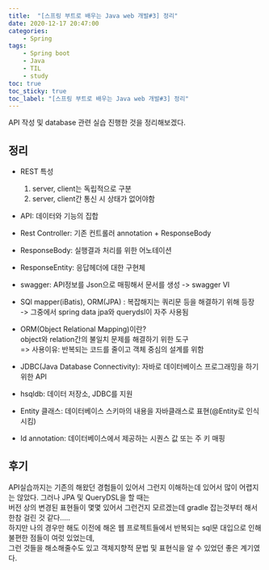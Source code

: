 ```yaml
---
title:  "[스프링 부트로 배우는 Java web 개발#3] 정리"
date: 2020-12-17 20:47:00
categories:
    - Spring
tags:
    - Spring boot
    - Java
    - TIL
    - study
toc: true
toc_sticky: true
toc_label: "[스프링 부트로 배우는 Java web 개발#3] 정리"
---
```

API 작성 및 database 관련 실습 진행한 것을 정리해보겠다.

## 정리
- REST 특성
  1. server, client는 독립적으로 구분
  2. server, client간 통신 시 상태가 없어야함  

- API: 데이터와 기능의 집합  

- Rest Controller: 기존 컨트롤러 annotation + ResponseBody  

- ResponseBody: 실행결과 처리를 위한 어노테이션  

- ResponseEntity: 응답헤더에 대한 구현체  

- swagger: API정보를 Json으로 매핑해서 문서를 생성 -> swagger VI  

- SQl mapper(iBatis), ORM(JPA) : 복잡해지는 쿼리문 등을 해결하기 위해 등장  
  -> 그중에서 spring data jpa와 querydsl이 자주 사용됨  

- ORM(Object Relational Mapping)이란?  
  object와 relation간의 불일치 문제를 해결하기 위한 도구  
  => 사용이유: 반복되는 코드를 줄이고 객체 중심의 설계를 위함  

- JDBC(Java Database Connectivity): 자바로 데이터베이스 프로그래밍을 하기 위한  API  

- hsqldb: 데이터 저장소, JDBC를 지원  

- Entity 클래스: 데이터베이스 스키마의 내용을 자바클래스로 표현(@Entity로 인식시킴)  

- Id annotation: 데이터베이스에서 제공하는 시퀀스 값 또는 주 키 매핑


## 후기
API실습까지는 기존의 해왔던 경험들이 있어서 그런지 이해하는데 있어서 많이 어렵지는 않았다. 그러나 JPA 및 QueryDSL을 할 때는  
버전 상의 변경된 표현들이 몇몇 있어서 그런건지 모르겠는데 gradle 잡는것부터 해서 한참 걸린 것 같다.....  
하지만 나의 경우만 해도 이전에 해온 웹 프로젝트들에서 반복되는 sql문 대입으로 인해 불편한 점들이 여럿 있었는데,  
그런 것들을 해소해줄수도 있고 객체지향적 문법 및 표현식을 알 수 있었던 좋은 계기였다.
